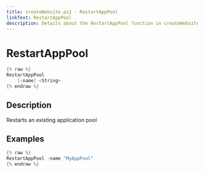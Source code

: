 ```yaml
---
title: createWebsite.ps1 - RestartAppPool
linkText: RestartAppPool
description: Details about the RestartAppPool function in createWebsite.ps1 helper script
---
```


# RestartAppPool

```PowerShell
{% raw %}
RestartAppPool
    [-name] <String>
{% endraw %}
```

## Description

Restarts an existing application pool

## Examples

```PowerShell
{% raw %}
RestartAppPool -name "MyAppPool"
{% endraw %}
```
